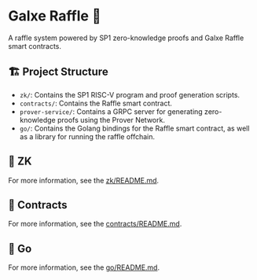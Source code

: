 # Galxe Raffle 🎲

A raffle system powered by SP1 zero-knowledge proofs and Galxe Raffle smart contracts.

## 🏗️ Project Structure

- `zk/`: Contains the SP1 RISC-V program and proof generation scripts.
- `contracts/`: Contains the Raffle smart contract.
- `prover-service/`: Contains a GRPC server for generating zero-knowledge proofs using the Prover Network.
- `go/`: Contains the Golang bindings for the Raffle smart contract, as well as a library for running the raffle offchain.

## 🔑 ZK

For more information, see the [zk/README.md](zk/README.md).

## 📄 Contracts

For more information, see the [contracts/README.md](contracts/README.md).

## 📄 Go

For more information, see the [go/README.md](go/README.md).

